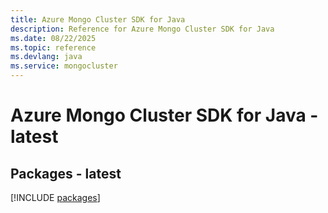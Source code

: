 ```yaml
---
title: Azure Mongo Cluster SDK for Java
description: Reference for Azure Mongo Cluster SDK for Java
ms.date: 08/22/2025
ms.topic: reference
ms.devlang: java
ms.service: mongocluster
---
```

# Azure Mongo Cluster SDK for Java - latest
## Packages - latest
[!INCLUDE [packages](mongo-cluster-index.md)]